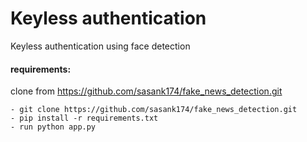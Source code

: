 # Keyless authentication

Keyless authentication using face detection


#### **requirements:**
clone from https://github.com/sasank174/fake_news_detection.git
```
- git clone https://github.com/sasank174/fake_news_detection.git
- pip install -r requirements.txt
- run python app.py
```

